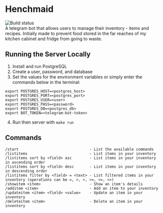 # Henchmaid
![Build status](https://github.com/jvmistica/henchmaid/workflows/henchmaid/badge.svg)  
A telegram bot that allows users to manage their inventory - items and recipes. Initially made to prevent food stored in the far reaches of my kitchen cabinet and fridge from going to waste.

## Running the Server Locally
1. Install and run PostgreSQL
2. Create a user, password, and database
3. Set the values for the environment variables or simply enter the commands below in the terminal:

```
export POSTGRES_HOST=<postgres_host>
export POSTGRES_PORT=<postgres_port>
export POSTGRES_USER=<user>
export POSTGRES_PASS=<password>
export POSTGRES_DB=<postgres_db>
export BOT_TOKEN=<telegram-bot-token>
```
4. Run then server with `make run`

## Commands
```
/start                                - List the available commands  
/listitems                            - List items in your inventory  
/listitems sort by <field> asc        - List items in your inventory in ascending order  
/listitems sort by <field> desc       - List items in your inventory in descending order  
/listitems filter by <field> = <text> - List filtered items in your inventory (operations can be =, >, <, >=, <=, <>)  
/showitem <item>                      - Show an item's details  
/additem <item>                       - Add an item to your inventory  
/updateitem <item> <field> <value>    - Update an item in your inventory  
/deleteitem <item>                    - Delete an item in your inventory  
```

